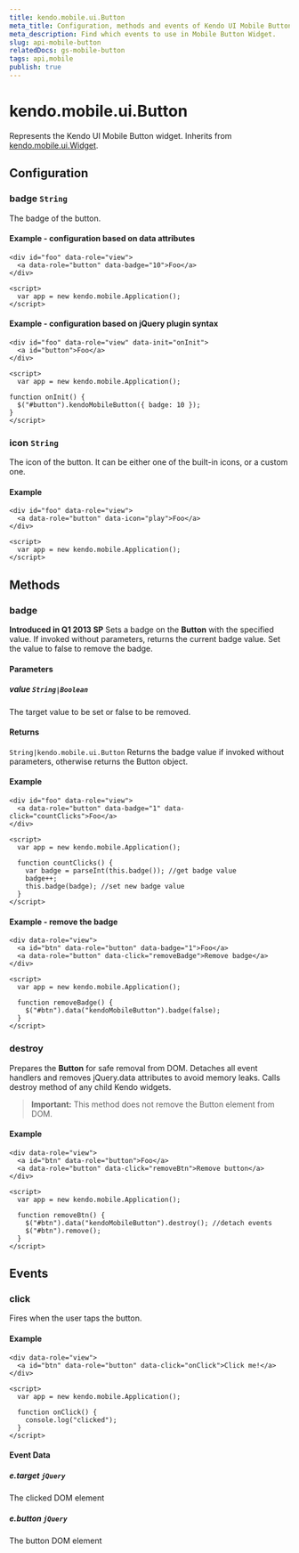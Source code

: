 ```yaml
---
title: kendo.mobile.ui.Button
meta_title: Configuration, methods and events of Kendo UI Mobile Button
meta_description: Find which events to use in Mobile Button Widget.
slug: api-mobile-button
relatedDocs: gs-mobile-button
tags: api,mobile
publish: true
---
```


# kendo.mobile.ui.Button

Represents the Kendo UI Mobile Button widget. Inherits from [kendo.mobile.ui.Widget](/api/framework/mobilewidget).

## Configuration

### badge `String`

 The badge of the button.

#### Example - configuration based on data attributes

    <div id="foo" data-role="view">
      <a data-role="button" data-badge="10">Foo</a>
    </div>
    
    <script>
      var app = new kendo.mobile.Application();
    </script>

#### Example - configuration based on jQuery plugin syntax

    <div id="foo" data-role="view" data-init="onInit">
      <a id="button">Foo</a>
    </div>
    
    <script>
      var app = new kendo.mobile.Application();
    
    function onInit() {
      $("#button").kendoMobileButton({ badge: 10 });
    }
    </script>

### icon `String`

 The icon of the button. It can be either one of the built-in icons, or a custom one.

#### Example

    <div id="foo" data-role="view">
      <a data-role="button" data-icon="play">Foo</a>
    </div>
    
    <script>
      var app = new kendo.mobile.Application();
    </script>

## Methods

### badge

**Introduced in Q1 2013 SP** Sets a badge on the **Button** with the specified value. If invoked without parameters, returns the current badge value. Set the value to false to remove the badge.

#### Parameters

##### value `String|Boolean`

The target value to be set or false to be removed.

#### Returns

`String|kendo.mobile.ui.Button` Returns the badge value if invoked without parameters, otherwise returns the Button object.

#### Example

    <div id="foo" data-role="view">
      <a data-role="button" data-badge="1" data-click="countClicks">Foo</a>
    </div>
  
    <script>
      var app = new kendo.mobile.Application();
    
      function countClicks() {
        var badge = parseInt(this.badge()); //get badge value
        badge++;
        this.badge(badge); //set new badge value
      }
    </script>

#### Example - remove the badge

    <div data-role="view">
      <a id="btn" data-role="button" data-badge="1">Foo</a>
      <a data-role="button" data-click="removeBadge">Remove badge</a>
    </div>

    <script>
      var app = new kendo.mobile.Application();

      function removeBadge() {
        $("#btn").data("kendoMobileButton").badge(false);
      }
    </script>

### destroy
Prepares the **Button** for safe removal from DOM. Detaches all event handlers and removes jQuery.data attributes to avoid memory leaks. Calls destroy method of any child Kendo widgets.

> **Important:** This method does not remove the Button element from DOM.

#### Example

    <div data-role="view">
      <a id="btn" data-role="button">Foo</a>
      <a data-role="button" data-click="removeBtn">Remove button</a>
    </div>

    <script>
      var app = new kendo.mobile.Application();

      function removeBtn() {
        $("#btn").data("kendoMobileButton").destroy(); //detach events
        $("#btn").remove();
      }
    </script>

## Events

### click

Fires when the user taps the button.

#### Example

    <div data-role="view">
      <a id="btn" data-role="button" data-click="onClick">Click me!</a>
    </div>

    <script>
      var app = new kendo.mobile.Application();

      function onClick() {
        console.log("clicked");
      }
    </script>

#### Event Data

##### e.target `jQuery`

The clicked DOM element

##### e.button `jQuery`

The button DOM element

